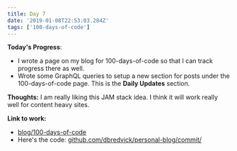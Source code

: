 ```yaml
---
title: Day 7
date: '2019-01-08T22:53:03.284Z'
tags: ['100-days-of-code']
---
```


**Today's Progress**:

- I wrote a page on my blog for 100-days-of-code so that I can track progress there as well.
- Wrote some GraphQL queries to setup a new section for posts under the 100-days-of-code page. This is the **Daily Updates** section.

**Thoughts:**
I am really liking this JAM stack idea. I think it will work really well for content heavy sites.

**Link to work:**

- [blog/100-days-of-code](http://personalblog-20190106221204-hostingbucket.s3-website-us-east-1.amazonaws.com/100-days-of-code/)
- Here's the code: [github.com/dbredvick/personal-blog/commit/](https://github.com/dbredvick/personal-blog/commit/25a404e811022ee800d0170342f303cfb831f083)
